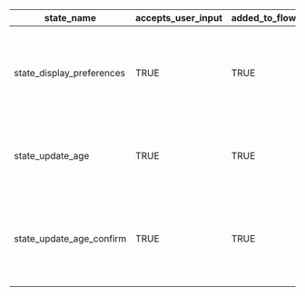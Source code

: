 | state_name                | accepts_user_input | added_to_flow_results_app | description                                                                       |
|---------------------------|--------------------|---------------------------|-----------------------------------------------------------------------------------|
| state_display_preferences |        TRUE        |            TRUE           | displays profile fields to user. User response is string of which field to update |
| state_update_age          |        TRUE        |            TRUE           | asks user to enter their age. User response is int                                |
| state_update_age_confirm  |        TRUE        |            TRUE           | asks user to confirm new age choice. User response is string "yes" or "no"        |
